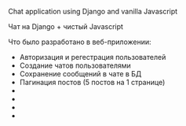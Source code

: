 Chat application using Django and vanilla Javascript 

Чат на Django + чистый Javascript

Что было разработано в веб-приложении: 
<ul>
  <li>Авторизация и регестрация пользователей</li>
  <li>Создание чатов пользователями</li>
  <li>Сохранение сообщений в чате в БД</li>
  <li>Пагинация постов (5 постов на 1 странице)</li>
  <li></li>
  <li></li>
  <li></li>
  <li></li>
</ul>
